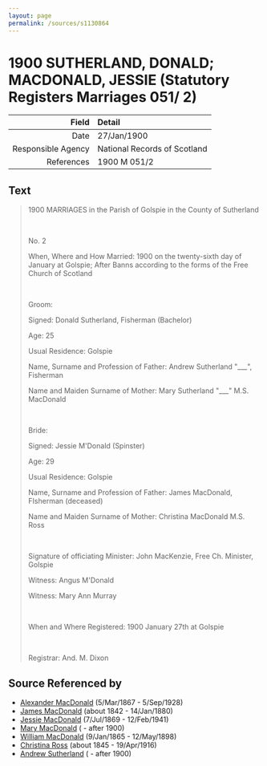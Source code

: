```yaml
---
layout: page
permalink: /sources/s1130864
---
```


# 1900 SUTHERLAND, DONALD; MACDONALD, JESSIE (Statutory Registers Marriages 051/ 2)

Field | Detail
---:|:---
Date | 27/Jan/1900
Responsible Agency | National Records of Scotland
References | 1900 M 051/2

## Text

> 1900 MARRIAGES in the Parish of Golspie in the County of Sutherland
>
> <br/>
>
> No. 2
>
> When, Where and How Married: 1900 on the twenty-sixth day of January at Golspie; After Banns according to the forms of the Free Church of Scotland
>
> <br/>
>
> Groom:
>
> Signed: Donald Sutherland, Fisherman (Bachelor)
>
> Age: 25
>
> Usual Residence: Golspie
>
> Name, Surname and Profession of Father: Andrew Sutherland "___", Fisherman
>
> Name and Maiden Surname of Mother: Mary Sutherland "___" M.S. MacDonald
>
> <br/>
>
> Bride:
>
> Signed: Jessie M'Donald (Spinster)
>
> Age: 29
>
> Usual Residence: Golspie
>
> Name, Surname and Profession of Father: James MacDonald, FIsherman (deceased)
>
> Name and Maiden Surname of Mother: Christina MacDonald M.S. Ross
>
> <br/>
>
> Signature of officiating Minister: John MacKenzie, Free Ch. Minister, Golspie
>
> Witness: Angus M'Donald
>
> Witness: Mary Ann Murray
>
> <br/>
>
> When and Where Registered: 1900 January 27th at Golspie
>
> <br/>
>
> Registrar: And. M. Dixon
>

## Source Referenced by

* [Alexander MacDonald](../people/@81905126@-alexander-macdonald-b1867-3-5-d1928-9-5.md) (5/Mar/1867 - 5/Sep/1928)
* [James MacDonald](../people/@74881641@-james-macdonald-b1842-d1880-1-14.md) (about 1842 - 14/Jan/1880)
* [Jessie MacDonald](../people/@97412403@-jessie-macdonald-b1869-7-7-d1941-2-12.md) (7/Jul/1869 - 12/Feb/1941)
* [Mary MacDonald](../people/@10426344@-mary-macdonald-b-d1900.md) ( - after 1900)
* [William MacDonald](../people/@76505641@-william-macdonald-b1865-1-9-d1898-5-12.md) (9/Jan/1865 - 12/May/1898)
* [Christina Ross](../people/@81183416@-christina-ross-b1845-d1916-4-19.md) (about 1845 - 19/Apr/1916)
* [Andrew Sutherland](../people/@91612548@-andrew-sutherland-b-d1900.md) ( - after 1900)
